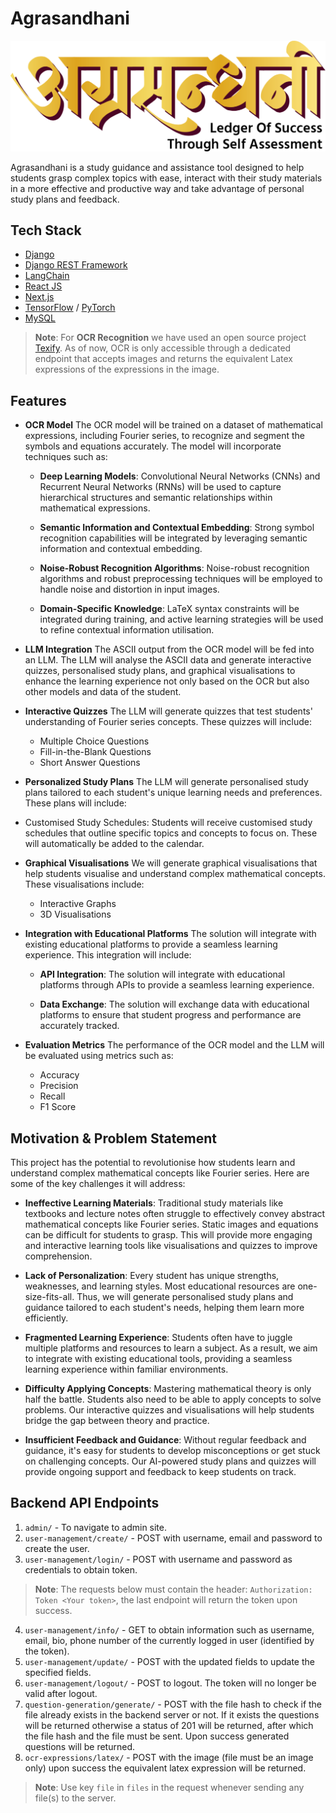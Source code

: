 # Agrasandhani

![Logo](https://github.com/B4S1C-Coder/Agrasandhani/blob/main/agrasandhani_logo.png)

Agrasandhani is a study guidance and assistance tool designed to help students grasp complex topics with ease, interact with their study materials in a more effective and productive way and take advantage of personal study plans and feedback.

## Tech Stack
- [Django](https://www.djangoproject.com/)
- [Django REST Framework](https://www.django-rest-framework.org/)
- [LangChain](https://www.langchain.com/)
- [React JS](https://react.dev/)
- [Next.js](https://nextjs.org/)
- [TensorFlow](https://www.tensorflow.org/) / [PyTorch](https://pytorch.org/)
- [MySQL](https://www.mysql.com/)

>**Note**: For **OCR Recognition** we have used an open source project [Texify](https://github.com/VikParuchuri/texify/). As of now, OCR is only accessible through a dedicated endpoint that accepts images and returns the equivalent Latex expressions of the expressions in the image.

## Features
- **OCR Model**
The OCR model will be trained on a dataset of mathematical expressions, including Fourier series, to recognize and segment the symbols and equations accurately. The model will incorporate techniques such as:

  - **Deep Learning Models**: Convolutional Neural Networks (CNNs) and Recurrent Neural Networks (RNNs) will be used to capture hierarchical structures and semantic relationships within mathematical expressions.


  - **Semantic Information and Contextual Embedding**: Strong symbol recognition capabilities will be integrated by leveraging semantic information and contextual embedding.


  - **Noise-Robust Recognition Algorithms**: Noise-robust recognition algorithms and robust preprocessing techniques will be employed to handle noise and distortion in input images.


  - **Domain-Specific Knowledge**: LaTeX syntax constraints will be integrated during training, and active learning strategies will be used to refine contextual information utilisation.

- **LLM Integration**
The ASCII output from the OCR model will be fed into an LLM. The LLM will analyse the ASCII data and generate interactive quizzes, personalised study plans, and graphical visualisations to enhance the learning experience not only based on the OCR but also other models and data of the student.

- **Interactive Quizzes**
The LLM will generate quizzes that test students' understanding of Fourier series concepts. These quizzes will include:

  - Multiple Choice Questions
  - Fill-in-the-Blank Questions
  - Short Answer Questions

- **Personalized Study Plans**
The LLM will generate personalised study plans tailored to each student's unique learning needs and preferences. These plans will include:

 - Customised Study Schedules: Students will receive customised study schedules that outline specific topics and concepts to focus on. These will automatically be added to the calendar.

- **Graphical Visualisations**
We will generate graphical visualisations that help students visualise and understand complex mathematical concepts. These visualisations include:

  - Interactive Graphs
  - 3D Visualisations

- **Integration with Educational Platforms**
The solution will integrate with existing educational platforms to provide a seamless learning experience. This integration will include:

  - **API Integration**: The solution will integrate with educational platforms through APIs to provide a seamless learning experience.

  - **Data Exchange**: The solution will exchange data with educational platforms to ensure that student progress and performance are accurately tracked.

- **Evaluation Metrics**
The performance of the OCR model and the LLM will be evaluated using metrics such as:

  - Accuracy
  - Precision
  - Recall
  - F1 Score

## Motivation & Problem Statement
This project has the potential to revolutionise how students learn and understand complex mathematical concepts like Fourier series. Here are some of the key challenges it will address:

- **Ineffective Learning Materials**: Traditional study materials like textbooks and lecture notes often struggle to effectively convey abstract mathematical concepts like Fourier series. Static images and equations can be difficult for students to grasp. This will provide more engaging and interactive learning tools like visualisations and quizzes to improve comprehension.

- **Lack of Personalization**: Every student has unique strengths, weaknesses, and learning styles. Most educational resources are one-size-fits-all. Thus, we will generate personalised study plans and guidance tailored to each student's needs, helping them learn more efficiently.

- **Fragmented Learning Experience**: Students often have to juggle multiple platforms and resources to learn a subject. As a result, we aim to integrate with existing educational tools, providing a seamless learning experience within familiar environments.

- **Difficulty Applying Concepts**: Mastering mathematical theory is only half the battle. Students also need to be able to apply concepts to solve problems. Our interactive quizzes and visualisations will help students bridge the gap between theory and practice.

- **Insufficient Feedback and Guidance**: Without regular feedback and guidance, it's easy for students to develop misconceptions or get stuck on challenging concepts. Our AI-powered study plans and quizzes will provide ongoing support and feedback to keep students on track.

## Backend API Endpoints
1. `admin/` - To navigate to admin site.
2. `user-management/create/` - POST with username, email and password to create the user.
3. `user-management/login/`  - POST with username and password as credentials to obtain token.

>**Note**: The requests below must contain the header: `Authorization: Token <Your token>`, the last endpoint will return the token upon success.

4. `user-management/info/` - GET to obtain information such as username, email, bio, phone number of the currently logged in user (identified by the token).
5. `user-management/update/` - POST with the updated fields to update the specified fields.
6. `user-management/logout/` - POST to logout. The token will no longer be valid after logout.
7. `question-generation/generate/` - POST with the file hash to check if the file already exists in the backend server or not. If it exists the questions will be returned otherwise a status of 201 will be returned, after which the file hash and the file must be sent. Upon success generated questions will be returned.
8. `ocr-expressions/latex/` - POST with the image (file must be an image only) upon success the equivalent latex expression will be returned.

>**Note**: Use key `file` in `files` in the request whenever sending any file(s) to the server.